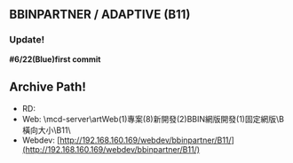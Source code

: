 ## BBINPARTNER / ADAPTIVE (B11)

### Update!

**#6/22(Blue)first commit**


## Archive Path!
  - RD:  
  - Web: \\mcd-server\artWeb\(1)專案\(8)新開發\(2)BBIN網版開發\(1)固定網版\B 橫向大小\B11\
  - Webdev: [http://192.168.160.169/webdev/bbinpartner/B11/](http://192.168.160.169/webdev/bbinpartner/B11/)